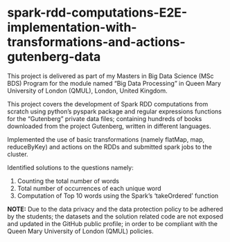 # spark-rdd-computations-E2E-implementation-with-transformations-and-actions-gutenberg-data

This project is delivered as part of my Masters in Big Data Science (MSc BDS) Program for the module named “Big Data Processing” in Queen Mary University of London (QMUL), London, United Kingdom.  

This project covers the development of Spark RDD computations from scratch using python’s pyspark package and regular expressions functions for the “Gutenberg” private data files; containing hundreds of books downloaded from the project Gutenberg, written in different languages.   

Implemented the use of basic transformations (namely flatMap, map, reduceByKey) and actions on the RDDs and submitted spark jobs to the cluster.   

Identified solutions to the questions namely: 
1. Counting the total number of words 
2. Total number of occurrences of each unique word 
3. Computation of Top 10 words using the Spark’s ‘takeOrdered’ function 

**NOTE:** Due to the data privacy and the data protection policy to be adhered by the students; the datasets and the solution related code are not exposed and updated in the GitHub public profile; in order to be compliant with the Queen Mary University of London (QMUL) policies.

